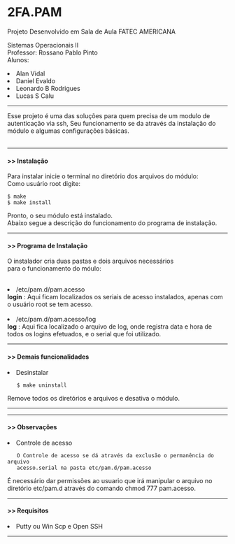 # 2FA.PAM
Projeto Desenvolvido em Sala de Aula FATEC AMERICANA


Sistemas Operacionais II<br>
Professor: Rossano Pablo Pinto<br>
Alunos: 
        <li>Alan Vidal</li>
        <li>Daniel Evaldo</li>
        <li>Leonardo B Rodrigues</li>
        <li>Lucas S Calu</li>
       
<hr>

Esse projeto é uma das soluções para quem precisa de um modulo de autenticação via ssh, Seu funcionamento se da através da instalação do módulo e algumas configurações básicas.
<br>
<br>


<hr>

<h4> >> Instalação</h4>

  Para instalar inicie o terminal no diretório dos arquivos do módulo:<br>
  Como usuário root digite:<br>
    
    $ make
    $ make install
    
  
  Pronto, o seu módulo está instalado.<br>
  Abaixo segue a descrição do funcionamento do programa de instalação.
<hr>
<h4> >> Programa de Instalação</h4>

  O instalador cria duas pastas e dois arquivos necessários<br>
  para o funcionamento do móulo:<br>
    <br><li>/etc/pam.d/pam.acesso</li>
      <b>login</b> : Aqui ficam localizados os seriais de acesso instalados, apenas com o usuário root se tem acesso.<br>
    <br><li>/etc/pam.d/pam.acesso/log</li>
      <b>log</b> : Aqui fica localizado o arquivo de log, onde registra data e hora de todos os logins efetuados, e o serial que foi utilizado.<br>
<hr>
<h4> >> Demais funcionalidades</h4>
    <li>Desinstalar 
        
       $ make uninstall
        
        
        
        
        
        
        
        
    
    
    
    
    
 Remove todos os diretórios e arquivos e desativa o módulo.</li>
    
<hr>

    
 <hr>
 <h4> >> Observações</h4>
    <li>Controle de acesso 
        
       O Controle de acesso se dá através da exclusão o permanência do arquivo 
       acesso.serial na pasta etc/pam.d/pam.acesso 
        
        
        
        
        
        
        
        
    
    
    
    
    
 É necessário dar permissões ao usuario que irá manipular o arquivo no diretório etc/pam.d através do comando chmod 777 pam.acesso.</li>
    
<hr>
<h4> >> Requisitos</h4>
    <li>Putty ou Win Scp e Open SSH</li>
        
       
    
<hr>

    
 



